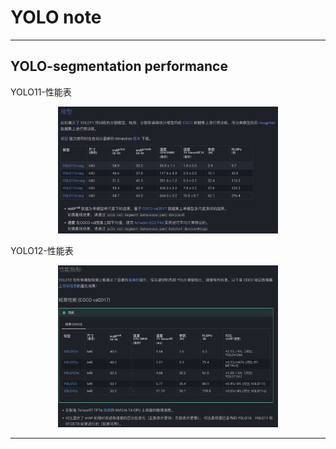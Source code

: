 # YOLO note

--- 

## YOLO-segmentation performance

YOLO11-性能表

<p align="center">
  <img width=70% height=40% src="/temp_imgs/YOLO11-mAP.jpg">
</p>


YOLO12-性能表

<p align="center">
  <img width=70% height=40% src="/temp_imgs/YOLO12-mAP.jpg">
</p>


---
